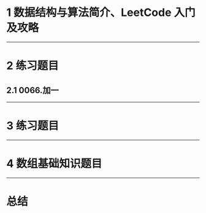 # 1 数据结构与算法简介、LeetCode 入门及攻略




---

# 2 练习题目

## 2.1 0066.加一



---

# 3 练习题目

---

# 4 数组基础知识题目

---

# 总结
